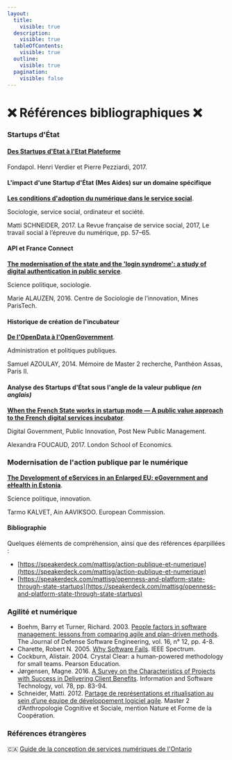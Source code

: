```yaml
---
layout:
  title:
    visible: true
  description:
    visible: true
  tableOfContents:
    visible: true
  outline:
    visible: true
  pagination:
    visible: false
---
```


# ❌ Références bibliographiques ❌

### Startups d'État

#### [Des Startups d'Etat à l'Etat Plateforme](https://www.fondapol.org/etude/pierre-pezziardi-et-henri-verdier-des-startups-detat-a-letat-plateforme/)

Fondapol. Henri Verdier et Pierre Pezziardi, 2017.

#### L'impact d'une Startup d'État (Mes Aides) sur un domaine spécifique

[**Les conditions d'adoption du numérique dans le service social**](https://hal.archives-ouvertes.fr/hal-01415747/).

Sociologie, service social, ordinateur et société.

Matti SCHNEIDER, 2017. La Revue française de service social, 2017, Le travail social à l’épreuve du numérique, pp. 57–65.

#### API et France Connect

[**The modernisation of the state and the 'login syndrome': a study of digital authentication in public service**](http://paperroom.ipsa.org/papers/paper\_48261.pdf).

Science politique, sociologie.

Marie ALAUZEN, 2016. Centre de Sociologie de l’innovation, Mines ParisTech.

#### Historique de création de l'incubateur

[**De l'OpenData à l'OpenGovernment**](https://raw.github.com/wiki/sgmap/beta.gouv.fr/files/memoire-azoulay.pdf).

Administration et politiques publiques.

Samuel AZOULAY, 2014. Mémoire de Master 2 recherche, Panthéon Assas, Paris II.

#### Analyse des Startups d'État sous l'angle de la valeur publique _(en anglais)_

[**When the French State works in startup mode — A public value approach to the French digital services incubator**](https://raw.github.com/wiki/sgmap/beta.gouv.fr/files/StateStartups-Foucaud.pdf).

Digital Government, Public Innovation, Post New Public Management.

Alexandra FOUCAUD, 2017. London School of Economics.

### Modernisation de l'action publique par le numérique

[**The Development of eServices in an Enlarged EU: eGovernment and eHealth in Estonia**](http://ipts.jrc.ec.europa.eu/publications/pub.cfm?id=1559).

Science politique, innovation.

Tarmo KALVET, Ain AAVIKSOO. European Commission.

#### Bibliographie

Quelques éléments de compréhension, ainsi que des références éparpillées :

* [https://speakerdeck.com/mattisg/action-publique-et-numerique](https://speakerdeck.com/mattisg/action-publique-et-numerique)
* [https://speakerdeck.com/mattisg/openness-and-platform-state-through-state-startups](https://speakerdeck.com/mattisg/openness-and-platform-state-through-state-startups)

### Agilité et numérique

* Boehm, Barry et Turner, Richard. 2003. [People factors in software management: lessons from comparing agile and plan-driven methods](http://sunset.usc.edu/csse/TECHRPTS/2003/usccse2003-517/usccse2003-517.pdf). The Journal of Defense Software Engineering, vol. 16, n° 12, pp. 4-8.
* Charette, Robert N. 2005. [Why Software Fails](http://www.spectrum.ieee.org/print/1685). IEEE Spectrum.
* Cockburn, Alistair. 2004. Crystal Clear: a human-powered methodology for small teams. Pearson Education.
* Jørgensen, Magne. 2016. [A Survey on the Characteristics of Projects with Success in Delivering Client Benefits](https://www.simula.no/publications/survey-characteristics-projects-success-delivering-client-benefits). Information and Software Technology, vol. 78, pp. 83-94.
* Schneider, Matti. 2012. [Partage de représentations et ritualisation au sein d’une équipe de développement logiciel agile](https://mattischneider.fr/anthropologie/agile/thesis/). Master 2 d’Anthropologie Cognitive et Sociale, mention Nature et Forme de la Coopération.

### Références étrangères

🇨🇦 [Guide de la conception de services numériques de l'Ontario](https://www.ontario.ca/fr/page/guide-de-la-conception-de-service)
